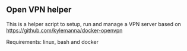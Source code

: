 ## Open VPN helper

This is a helper script to setup, run and manage a VPN server based on https://github.com/kylemanna/docker-openvpn

Requirements: linux, bash and docker

